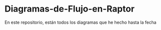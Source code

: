 # Diagramas-de-Flujo-en-Raptor
En este repositorio, están todos los diagramas que he hecho hasta la fecha
